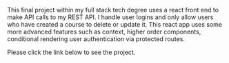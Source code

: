 This final project within my full stack tech degree uses a react front end to make API calls to my REST API. I handle user logins and only allow users who have created a course to delete or update it. This react app uses some more advanced features such as context, higher order components, conditional rendering user authentication via protected routes.

Please click the link below to see the project.
